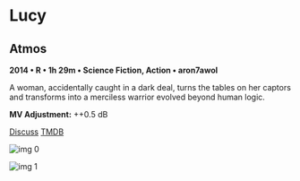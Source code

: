 # Lucy

## Atmos

**2014 • R • 1h 29m • Science Fiction, Action • aron7awol**

A woman, accidentally caught in a dark deal, turns the tables on her captors and transforms into a merciless warrior evolved beyond human logic.

**MV Adjustment:** ++0.5 dB

[Discuss](https://www.avsforum.com/threads/bass-eq-for-filtered-movies.2995212/post-56759212)  [TMDB](240832)

![img 0](https://i.imgur.com/IrIRJO3.jpg)

![img 1](https://i.imgur.com/RU5kfeL.png)

